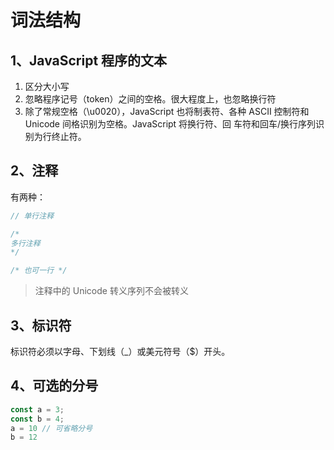 # 词法结构

## 1、JavaScript 程序的文本

1. 区分大小写
2. 忽略程序记号（token）之间的空格。很大程度上，也忽略换行符
3. 除了常规空格（\u0020），JavaScript 也将制表符、各种 ASCII 控制符和 Unicode 间格识别为空格。JavaScript 将换行符、回
   车符和回车/换行序列识别为行终止符。

## 2、注释

有两种：

```js
// 单行注释

/*
多行注释
*/

/* 也可一行 */
```

> 注释中的 Unicode 转义序列不会被转义

## 3、标识符

标识符必须以字母、下划线（\_）或美元符号（$）开头。

## 4、可选的分号

```js
const a = 3;
const b = 4;
a = 10 // 可省略分号
b = 12
```
